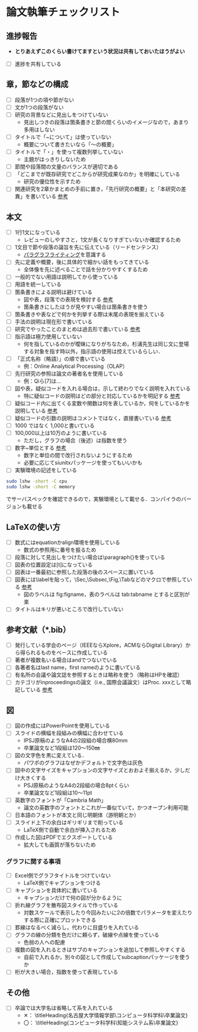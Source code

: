 # 論文執筆チェックリスト

## 進捗報告

- **とりあえずこのくらい書けてますという状況は共有しておいたほうがよい**
- [ ] 進捗を共有している

## 章，節などの構成

- [ ] 段落が1つの項や節がない
- [ ] 文が1つの段落がない
- [ ] 研究の背景などに見出しをつけていない
  - 見出しつきの段落は箇条書きと節の間くらいのイメージなので，あまり多用はしない
- [ ] タイトルで「~について」は使っていない
  - 概要について書きたいなら「～の概要」
- [ ] タイトルで「・」を使って複数列挙していない
  - 主題がはっきりしないため
- [ ] 節間や段落間の文量のバランスが適切である
- [ ] 「どこまでが既存研究でどこからが研究成果なのか」を明確にしている
  - 研究の優位性を示すため
- [ ] 関連研究を2章かまとめの手前に置き，「先行研究の概要」と「本研究の差異」を書いている [参考](https://github.com/dbgroup-nagoya-u/202004-bachelor-thesis-nishimura/pull/8#discussion_r571528882)

## 本文

- [ ] 1行1文になっている
  - レビューのしやすさと，1文が長くなりすぎていないか確認するため
- [ ] 1文目で節や段落の論旨を先に伝えている（リードセンテンス）
  - [パラグラフライティング](http://www.ams.eng.osaka-u.ac.jp/user/ishihara/?p=566)を意識する
- [ ] 先に定義や概要，後に具体的で細かい話をもってきている
  - 全体像を先に述べることで話を分かりやすくするため
- [ ] 一般的でない用語は説明してから使っている
- [ ] 用語を統一している
- [ ] 箇条書きによる説明は避けている
  - 図や表，段落での表現を検討する [参考](https://github.com/dbgroup-nagoya-u/202204-b4train-report-kuwamura/pull/4#issuecomment-1165160730)
  - 箇条書きにしたほうが見やすい場合は箇条書きを使う
- [ ] 箇条書きや表などで何かを列挙する際は末尾の表現を揃えている
- [ ] 手法の説明は現在形で書いている
- [ ] 研究でやったことのまとめは過去形で書いている [参考](https://github.com/dbgroup-nagoya-u/202004-bachelor-thesis-nohara/pull/8#discussion_r574490580)
- [ ] 指示語は極力使用していない
  - 何を指しているのかが曖昧になりがちなため，杉浦先生は同じ文に登場する対象を指す時以外，指示語の使用は控えているらしい．
- [ ] 「正式名称（略語）」の順で書いている
  - 例：Online Analytical Processing（OLAP）
- [ ] 先行研究の参照は論文の著者名を使用している
  - 例：Qiら[7]は...
- [ ] 図や表，疑似コードを入れる場合は，示して終わりでなく説明を入れている
  - 特に疑似コードの説明はどの部分と対応しているかを明記する [参考](https://github.com/dbgroup-nagoya-u/202004-bachelor-thesis-nohara/pull/8#discussion_r572183483)
- [ ] 疑似コード内に出てくる変数や関数は何を表しているか，何をしているかを説明している [参考](https://github.com/dbgroup-nagoya-u/202004-bachelor-thesis-nohara/pull/8#discussion_r573503682)
- [ ] 疑似コードの引数の説明はコメントではなく，直接書いている [参考](https://github.com/dbgroup-nagoya-u/202004-bachelor-thesis-suzuki/pull/4#discussion_r572023021)
- [ ] 1000 ではなく 1,000と書いている
- [ ] 100,000以上は10万のように書いている
  - ただし，グラフの場合（後述）は指数を使う
- [ ] 数字~単位とする [参考](https://github.com/dbgroup-nagoya-u/202004-bachelor-thesis-nohara/pull/8#discussion_r574713763)
  - 数字と単位の間で改行されないようにするため
  - 必要に応じてsiunitxパッケージを使ってもいいかも
- [ ] 実験環境の記述をしている

```bash
sudo lshw -short -C cpu
sudo lshw -short -C memory
```

でサーバスペックを確認できるので，実験環境として載せる．コンパイラのバージョンも載せる

## LaTeXの使い方

- [ ] 数式にはequationかalign環境を使用している
  - 数式の参照用に番号を振るため
- [ ] 段落に対して見出しをつけたい場合は\paragraph{}を使っている
- [ ] 図表の位置設定は[t]になっている
- [ ] 図表は一番最初に参照した段落の後のスペースに置いている
- [ ] 図表には\labelを貼って，\Sec,\Subsec,\Fig,\Tabなどのマクロで参照している [参考](https://github.com/dbgroup-nagoya-u/202004-ipsj2021-nohara/pull/7#discussion_r550384629)
  - 図のラベルは fig:figname，表のラベルは tab:tabname とすると区別が楽
- [ ] タイトルはキリが悪いところで改行していない

## 参考文献（*.bib）

- [ ] 発行している学会のページ（IEEEならXplore，ACMならDigital Library）から得られるものをベースに作成している
- [ ] 著者が複数名いる場合はandでつないでいる
- [ ] 各著者名はlast name，first nameのように書いている
- [ ] 有名所の会議や論文誌を参照するときは略称を使う（略称はHPを確認）
- [ ] カテゴリがinproceedingsの論文（i.e., 国際会議論文）はProc. xxxとして略記している [参考](https://github.com/dbgroup-nagoya-u/202004-ipsj2021-nishimura/pull/5#discussion_r551708006)

## 図

- [ ] 図の作成にはPowerPointを使用している
- [ ] スライドの横幅を段組みの横幅に合わせている
  - IPSJ原稿のようなA4の2段組の場合横80mm
  - 卒業論文など1段組は120～150㎜
- [ ] 図の文字色を黒に変えている．
  - パワポのグラフはなぜかデフォルトで文字色は灰色
- [ ] 図中の文字サイズをキャプションの文字サイズとおおよそ揃えるか，少しだけ大きくする
  - PSJ原稿のようなA4の2段組の場合8ptくらい
  - 卒業論文など1段組は10～11pt
- [ ] 英数字のフォントが「Cambria Math」
  - 論文の英数字のフォントとこれが一番似ていて，かつオープン利用可能
- [ ] 日本語のフォントが本文と同じ明朝体（游明朝とか）
- [ ] スライド上下の余白はギリギリまで削っている
  - LaTeX側で自動で余白が挿入されるため
- [ ] 作成した図はPDFでエクスポートしている
  - 拡大しても画質が落ちないため

### グラフに関する事項

- [ ] Excel側でグラフタイトルをつけていない
  - LaTeX側でキャプションをつける
- [ ] キャプションを具体的に書いている
  - キャプションだけで何の図が分かるように
- [ ] 折れ線グラフを散布図スタイルで作っている
  - 対数スケールで表示したり今回みたいに2の倍数でパラメータを変えたりする際に正確にプロットできる
- [ ] 罫線はなるべく減らし，代わりに目盛りを入れている
- [ ] グラフの線の分類を色だけに頼らず，破線や点線を使っている
  - 色弱の人への配慮
- [ ] 複数の図を入れるときはサブのキャプションを追加して参照しやすくする
  - 自前で入れるか，別々の図として作成してsubcaptionパッケージを使うか
- [ ] 桁が大きい場合，指数を使って表現している

## その他

- [ ] 卒論では大学名は省略して系を入れている
  - ✕： \titleHeading{名古屋大学情報学部\\コンピュータ科学科\\卒業論文}
  - 〇： \titleHeading{コンピュータ科学科\\知能システム系\\卒業論文}
